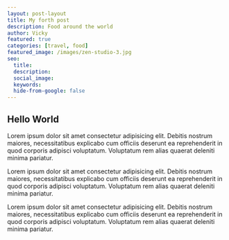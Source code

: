 ```yaml
---
layout: post-layout
title: My forth post
description: Food around the world
author: Vicky
featured: true
categories: [travel, food]
featured_image: /images/zen-studio-3.jpg
seo:
  title:
  description:
  social_image:
  keywords:
  hide-from-google: false
---
```


## Hello World

Lorem ipsum dolor sit amet consectetur adipisicing elit. Debitis nostrum maiores, necessitatibus explicabo cum officiis deserunt ea reprehenderit in quod corporis adipisci voluptatum. Voluptatum rem alias quaerat deleniti minima pariatur.

Lorem ipsum dolor sit amet consectetur adipisicing elit. Debitis nostrum maiores, necessitatibus explicabo cum officiis deserunt ea reprehenderit in quod corporis adipisci voluptatum. Voluptatum rem alias quaerat deleniti minima pariatur.

Lorem ipsum dolor sit amet consectetur adipisicing elit. Debitis nostrum maiores, necessitatibus explicabo cum officiis deserunt ea reprehenderit in quod corporis adipisci voluptatum. Voluptatum rem alias quaerat deleniti minima pariatur.